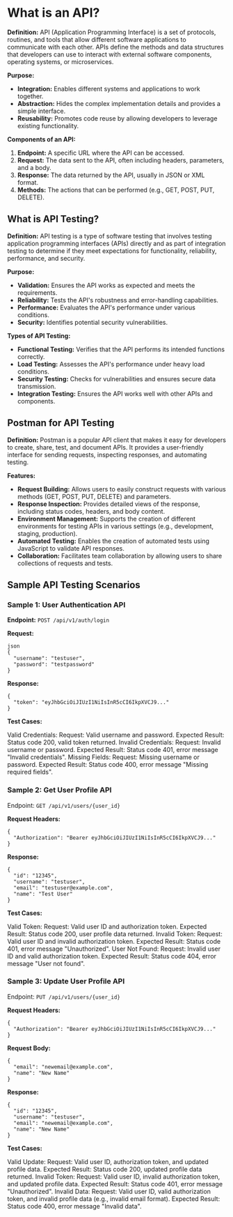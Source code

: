# What is an API?

**Definition:**
API (Application Programming Interface) is a set of protocols, routines, and tools that allow different software applications to communicate with each other. APIs define the methods and data structures that developers can use to interact with external software components, operating systems, or microservices.

**Purpose:**
- **Integration:** Enables different systems and applications to work together.
- **Abstraction:** Hides the complex implementation details and provides a simple interface.
- **Reusability:** Promotes code reuse by allowing developers to leverage existing functionality.

**Components of an API:**
1. **Endpoint:** A specific URL where the API can be accessed.
2. **Request:** The data sent to the API, often including headers, parameters, and a body.
3. **Response:** The data returned by the API, usually in JSON or XML format.
4. **Methods:** The actions that can be performed (e.g., GET, POST, PUT, DELETE).

## What is API Testing?

**Definition:**
API testing is a type of software testing that involves testing application programming interfaces (APIs) directly and as part of integration testing to determine if they meet expectations for functionality, reliability, performance, and security.

**Purpose:**
- **Validation:** Ensures the API works as expected and meets the requirements.
- **Reliability:** Tests the API's robustness and error-handling capabilities.
- **Performance:** Evaluates the API's performance under various conditions.
- **Security:** Identifies potential security vulnerabilities.

**Types of API Testing:**
- **Functional Testing:** Verifies that the API performs its intended functions correctly.
- **Load Testing:** Assesses the API's performance under heavy load conditions.
- **Security Testing:** Checks for vulnerabilities and ensures secure data transmission.
- **Integration Testing:** Ensures the API works well with other APIs and components.

## Postman for API Testing

**Definition:**
Postman is a popular API client that makes it easy for developers to create, share, test, and document APIs. It provides a user-friendly interface for sending requests, inspecting responses, and automating testing.

**Features:**
- **Request Building:** Allows users to easily construct requests with various methods (GET, POST, PUT, DELETE) and parameters.
- **Response Inspection:** Provides detailed views of the response, including status codes, headers, and body content.
- **Environment Management:** Supports the creation of different environments for testing APIs in various settings (e.g., development, staging, production).
- **Automated Testing:** Enables the creation of automated tests using JavaScript to validate API responses.
- **Collaboration:** Facilitates team collaboration by allowing users to share collections of requests and tests.
  
## Sample API Testing Scenarios

### Sample 1: User Authentication API

**Endpoint:** `POST /api/v1/auth/login`

**Request:**
```
json
{
  "username": "testuser",
  "password": "testpassword"
}
```

**Response:**
```
{
  "token": "eyJhbGciOiJIUzI1NiIsInR5cCI6IkpXVCJ9..."
}
```
**Test Cases:**

Valid Credentials:
Request: Valid username and password.
Expected Result: Status code 200, valid token returned.
Invalid Credentials:
Request: Invalid username or password.
Expected Result: Status code 401, error message "Invalid credentials".
Missing Fields:
Request: Missing username or password.
Expected Result: Status code 400, error message "Missing required fields".

### Sample 2: Get User Profile API
Endpoint: `GET /api/v1/users/{user_id}`

**Request Headers:**
```
{
  "Authorization": "Bearer eyJhbGciOiJIUzI1NiIsInR5cCI6IkpXVCJ9..."
}
```
**Response:**
```
{
  "id": "12345",
  "username": "testuser",
  "email": "testuser@example.com",
  "name": "Test User"
}
```
**Test Cases:**

Valid Token:
Request: Valid user ID and authorization token.
Expected Result: Status code 200, user profile data returned.
Invalid Token:
Request: Valid user ID and invalid authorization token.
Expected Result: Status code 401, error message "Unauthorized".
User Not Found:
Request: Invalid user ID and valid authorization token.
Expected Result: Status code 404, error message "User not found".

### Sample 3: Update User Profile API
Endpoint: `PUT /api/v1/users/{user_id}`

**Request Headers:**
```
{
  "Authorization": "Bearer eyJhbGciOiJIUzI1NiIsInR5cCI6IkpXVCJ9..."
}
```
**Request Body:**
```
{
  "email": "newemail@example.com",
  "name": "New Name"
}
```
**Response:**
```
{
  "id": "12345",
  "username": "testuser",
  "email": "newemail@example.com",
  "name": "New Name"
}
```
**Test Cases:**

Valid Update:
Request: Valid user ID, authorization token, and updated profile data.
Expected Result: Status code 200, updated profile data returned.
Invalid Token:
Request: Valid user ID, invalid authorization token, and updated profile data.
Expected Result: Status code 401, error message "Unauthorized".
Invalid Data:
Request: Valid user ID, valid authorization token, and invalid profile data (e.g., invalid email format).
Expected Result: Status code 400, error message "Invalid data".
